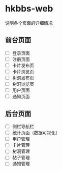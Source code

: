 # hkbbs-web
说明各个页面的详细情况

## 前台页面
- [ ] 登录页面
- [ ] 注册页面
- [ ] 卡片发布页
- [ ] 卡片浏览页
- [ ] 树洞发布页
- [ ] 树洞浏览页
- [ ] 用户页面
- [ ] 通知页面

## 后台页面
- [ ] 侧栏导航栏
- [ ] 统计页面（数据可视化）
- [ ] 用户管理
- [ ] 卡片管理
- [ ] 树洞管理
- [ ] 帖子管理
- [ ] 通知管理
